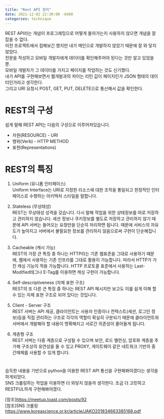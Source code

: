 ```yaml
---
title: "Rest API 정리"
date: 2021-12-02 22:30:00 -0400
categories: technique
---
```


REST API라는 개념이 프로그래밍으로 어떻게 돌아가는지 사용하지 않으면 개념을 잘 잡을 수 없다.   
이전 프로젝트에서 접해보긴 했지만 내가 메인으로 개발하지 않았기 때문에 잘 와 닿지 않았다.   
전문을 작성하고 모바일 개발자에게 데이터를 확인해주어야 된다는 것만 알고 있었을 뿐.   
모바일 개발자가 그 데이터를 가지고 페이지를 작업하는 것도 신기했다.   
내가 API를 구현해보면서 웹개발과의 차이는 리턴 값이 페이지인가 JSON 형태의 데이터인가라고 생각한다.   
그리고 URI 요청시 POST, GET, PUT, DELETE으로 통신해서 값을 확인한다. 

# REST의 구성   
쉽게 말해 REST API는 다음의 구성으로 이루어져있습니다.   
- 자원(RESOURCE) - URI   
- 행위(Verb) - HTTP METHOD   
- 표현(Representations)   

# REST의 특징   
1) Uniform (유니폼 인터페이스)   
Uniform Interface는 URI로 지정한 리소스에 대한 조작을 통일되고 한정적인 인터페이스로 수행하는 아키텍처 스타일을 말합니다.   

2) Stateless (무상태성)   
REST는 무상태성 성격을 갖습니다. 다시 말해 작업을 위한 상태정보를 따로 저장하고 관리하지 않습니다. 세션 정보나 쿠키정보를 별도로 저장하고 관리하지 않기 때문에 API 서버는 들어오는 요청만을 단순히 처리하면 됩니다. 때문에 서비스의 자유도가 높아지고 서버에서 불필요한 정보를 관리하지 않음으로써 구현이 단순해집니다.   

3) Cacheable (캐시 가능)   
REST의 가장 큰 특징 중 하나는 HTTP라는 기존 웹표준을 그대로 사용하기 때문에, 웹에서 사용하는 기존 인프라를 그대로 활용이 가능합니다. 따라서 HTTP가 가진 캐싱 기능이 적용 가능합니다. HTTP 프로토콜 표준에서 사용하는 Last-Modified태그나 E-Tag를 이용하면 캐싱 구현이 가능합니다.   

4) Self-descriptiveness (자체 표현 구조)   
REST의 또 다른 큰 특징 중 하나는 REST API 메시지만 보고도 이를 쉽게 이해 할 수 있는 자체 표현 구조로 되어 있다는 것입니다.   

5) Client - Server 구조   
REST 서버는 API 제공, 클라이언트는 사용자 인증이나 컨텍스트(세션, 로그인 정보)등을 직접 관리하는 구조로 각각의 역할이 확실히 구분되기 때문에 클라이언트와 서버에서 개발해야 할 내용이 명확해지고 서로간 의존성이 줄어들게 됩니다.   

6) 계층형 구조   
REST 서버는 다중 계층으로 구성될 수 있으며 보안, 로드 밸런싱, 암호화 계층을 추가해 구조상의 유연성을 둘 수 있고 PROXY, 게이트웨이 같은 네트워크 기반의 중간매체를 사용할 수 있게 합니다. 
# 
습득한 내용을 기반으로 python을 이용한 REST API 통신을 구현해봐야겠다는 생각을 하게되었다.   
SNS 크롤링하는 작업을 이용하면 더 와닿지 않을까 생각한다. 조금 더 고민하고 RESTFUL하게 구현해봐야겠다.   

[참조]<https://meetup.toast.com/posts/92>   
[참조]SNS 크롤링   
<https://www.koreascience.or.kr/article/JAKO201834663385168.pdf>

